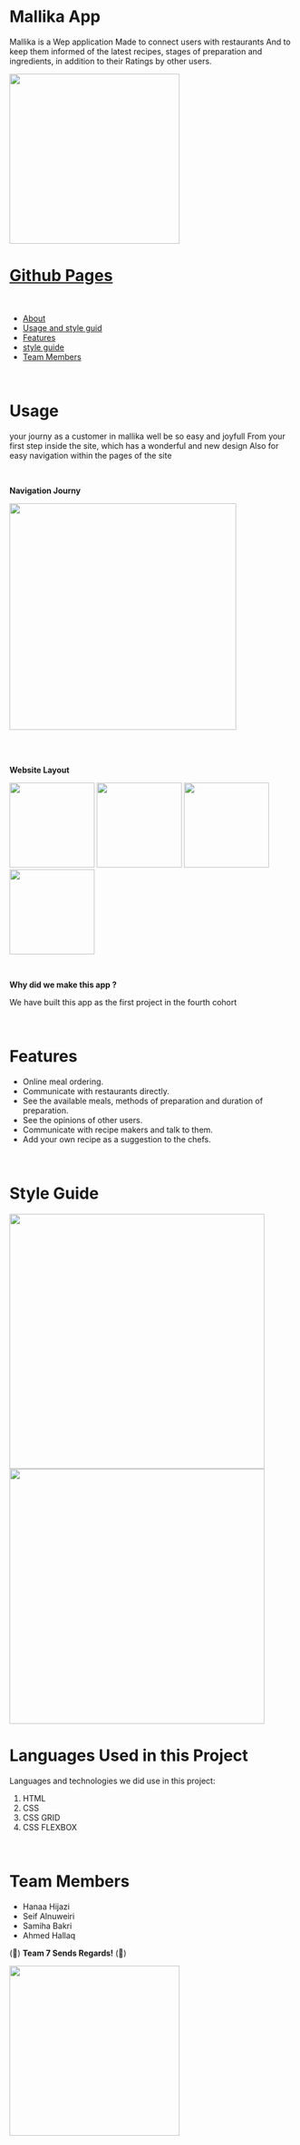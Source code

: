 # Mallika App <span id="about"></span>

Mallika is a Wep application Made to connect users with restaurants And to keep them informed of the latest recipes, stages of preparation and ingredients, in addition to their Ratings by other users.


<img style="width:300px" src="https://i.ibb.co/GQCV3y1/banner.jpg">

# [Github Pages](https://a7medhq.github.io/Mallika-project/)
<br>

* [About](#about)
* [Usage and style guid](#Usage)
* [Features](#features)
* [style guide](#style-guide)
* [Team Members](#team)

<br>


# Usage <span id="Usage"></span>

your journy as a customer in mallika well be so easy and joyfull
From your first step inside the site, which has a wonderful and new design
Also for easy navigation within the pages of the site

<br>

**Navigation Journy**

<img style="width:400px" src="https://i.ibb.co/Gxg0cHp/navigation-2.gif">

<br><br>

**Website Layout**

<p>
<img style="width:150px" src="https://i.ibb.co/bdwBRTC/1.jpg">
<img style="width:150px" src="https://i.ibb.co/Qpyv5WY/2.jpg">
<img style="width:150px" src="https://i.ibb.co/kmHb8FM/3.jpg">
<img style="width:150px" src="https://i.ibb.co/nDKS3rw/4.jpg">
</p>

<br>

**Why did we make this app ?**


We have built this app as the first project in the fourth cohort

<br>

# Features <span id="features"></span>

* Online meal ordering.
* Communicate with restaurants directly.
* See the available meals, methods of preparation and duration of preparation.
* See the opinions of other users.
* Communicate with recipe makers and talk to them.
* Add your own recipe as a suggestion to the chefs.

<br>

# Style Guide <span id="style-guide"></span>

<img style="width:450px" src="https://i.ibb.co/nRt0p0p/project-01-style-guid-02.jpg">

<img style="width:450px" src="https://i.ibb.co/Rc6m1NR/project-01-style-guid-01.jpg">

<br>

# Languages Used in this Project

Languages and technologies we did use in this project:

1. HTML
1. CSS
1. CSS GRID
1. CSS FLEXBOX

<br>

# Team Members <span id="team"></span>

* Hanaa Hijazi
* Seif Alnuweiri
* Samiha Bakri
* Ahmed Hallaq

 (&#x1F34E;) **Team 7 Sends Regards!** (&#x1F34E;)

<img style="width:300px" src="https://static.wikia.nocookie.net/naruto/images/5/50/Team_Kakashi.png/revision/latest?cb=20161219035928">
